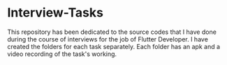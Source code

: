 # Interview-Tasks
This repository has been dedicated to the source codes that I have done during the course of interviews for the job of Flutter Developer. I have created the folders for each task separately. Each folder has an apk and a video recording of the task's working.
